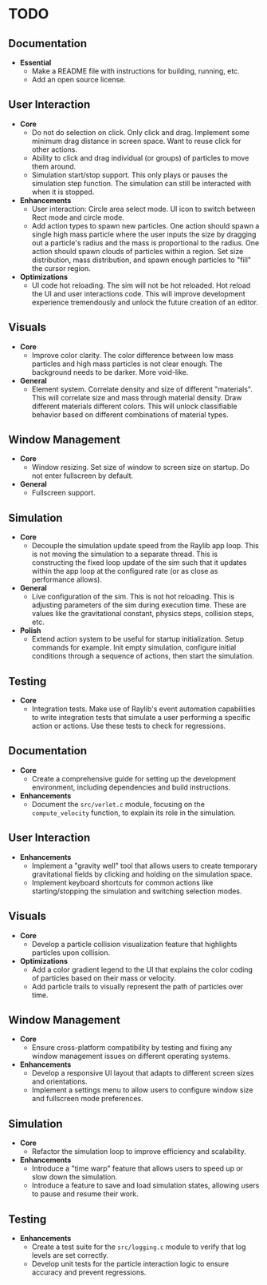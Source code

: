 # TODO

## Documentation
- **Essential**
  - Make a README file with instructions for building, running, etc.
  - Add an open source license.

## User Interaction
- **Core**
  - Do not do selection on click. Only click and drag. Implement some minimum drag distance in screen space. Want to reuse click for other actions.
  - Ability to click and drag individual (or groups) of particles to move them around.
  - Simulation start/stop support. This only plays or pauses the simulation step function. The simulation can still be interacted with when it is stopped.
- **Enhancements**
  - User interaction: Circle area select mode. UI icon to switch between Rect mode and circle mode.
  - Add action types to spawn new particles. One action should spawn a single high mass particle where the user inputs the size by dragging out a particle's radius and the mass is proportional to the radius. One action should spawn clouds of particles within a region. Set size distribution, mass distribution, and spawn enough particles to "fill" the cursor region.
- **Optimizations**
  - UI code hot reloading. The sim will not be hot reloaded. Hot reload the UI and user interactions code. This will improve development experience tremendously and unlock the future creation of an editor.

## Visuals
- **Core**
  - Improve color clarity. The color difference between low mass particles and high mass particles is not clear enough. The background needs to be darker. More void-like.
- **General**
  - Element system. Correlate density and size of different "materials". This will correlate size and mass through material density. Draw different materials different colors. This will unlock classifiable behavior based on different combinations of material types.

## Window Management
- **Core**
  - Window resizing. Set size of window to screen size on startup. Do not enter fullscreen by default.
- **General**
  - Fullscreen support.

## Simulation
- **Core**
  - Decouple the simulation update speed from the Raylib app loop. This is not moving the simulation to a separate thread. This is constructing the fixed loop update of the sim such that it updates within the app loop at the configured rate (or as close as performance allows).
- **General**
  - Live configuration of the sim. This is not hot reloading. This is adjusting parameters of the sim during execution time. These are values like the gravitational constant, physics steps, collision steps, etc.
- **Polish**
  - Extend action system to be useful for startup initialization. Setup commands for example. Init empty simulation, configure initial conditions through a sequence of actions, then start the simulation.

## Testing
- **Core**
  - Integration tests. Make use of Raylib's event automation capabilities to write integration tests that simulate a user performing a specific action or actions. Use these tests to check for regressions.
## Documentation
- **Core**
  - Create a comprehensive guide for setting up the development environment, including dependencies and build instructions.
- **Enhancements**
  - Document the `src/verlet.c` module, focusing on the `compute_velocity` function, to explain its role in the simulation.

## User Interaction
- **Enhancements**
  - Implement a "gravity well" tool that allows users to create temporary gravitational fields by clicking and holding on the simulation space.
  - Implement keyboard shortcuts for common actions like starting/stopping the simulation and switching selection modes.

## Visuals
- **Core**
  - Develop a particle collision visualization feature that highlights particles upon collision.
- **Optimizations**
  - Add a color gradient legend to the UI that explains the color coding of particles based on their mass or velocity.
  - Add particle trails to visually represent the path of particles over time.

## Window Management
- **Core**
  - Ensure cross-platform compatibility by testing and fixing any window management issues on different operating systems.
- **Enhancements**
  - Develop a responsive UI layout that adapts to different screen sizes and orientations.
  - Implement a settings menu to allow users to configure window size and fullscreen mode preferences.

## Simulation
- **Core**
  - Refactor the simulation loop to improve efficiency and scalability.
- **Enhancements**
  - Introduce a "time warp" feature that allows users to speed up or slow down the simulation.
  - Introduce a feature to save and load simulation states, allowing users to pause and resume their work.

## Testing
- **Enhancements**
  - Create a test suite for the `src/logging.c` module to verify that log levels are set correctly.
  - Develop unit tests for the particle interaction logic to ensure accuracy and prevent regressions.
